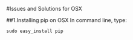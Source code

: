 #Issues and Solutions for OSX

##1.Installing pip on OSX
  In command line, type:
  ```
  sudo easy_install pip
  ```
